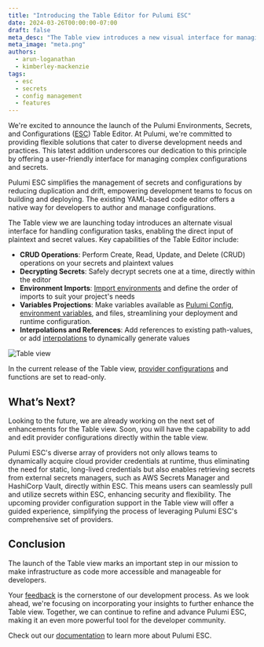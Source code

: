```yaml
---
title: "Introducing the Table Editor for Pulumi ESC"
date: 2024-03-26T00:00:00-07:00
draft: false
meta_desc: "The Table view introduces a new visual interface for managing configuration and secrets using Pulumi ESC."
meta_image: "meta.png"
authors:
  - arun-loganathan
  - kimberley-mackenzie
tags:
  - esc
  - secrets
  - config management
  - features
---
```



We're excited to announce the launch of the Pulumi Environments, Secrets, and Configurations ([ESC](/product/esc)) Table Editor. At Pulumi, we're committed to providing flexible solutions that cater to diverse development needs and practices. This latest addition underscores our dedication to this principle by offering a user-friendly interface for managing complex configurations and secrets.

Pulumi ESC simplifies the management of secrets and configurations by reducing duplication and drift, empowering development teams to focus on building and deploying. The existing YAML-based code editor offers a native way for developers to author and manage configurations.

<!--more-->

The Table view we are launching today introduces an alternate visual interface for handling configuration tasks, enabling the direct input of plaintext and secret values.  Key capabilities of the Table Editor include:

- **CRUD Operations**: Perform Create, Read, Update, and Delete (CRUD) operations on your secrets and  plaintext values
- **Decrypting Secrets**: Safely decrypt secrets one at a time, directly within the editor
- **Environment Imports**: [Import environments](/docs/esc/environments/#importing-other-environments) and define the order of imports to suit your project's needs
- **Variables Projections**: Make variables available as [Pulumi Config](/docs/esc/environments/#using-environments-with-pulumi-iac), [environment variables](/docs/esc/environments/#projecting-environment-variables), and files, streamlining your deployment and runtime configuration.
- **Interpolations and References**: Add references to existing path-values, or add [interpolations](/docs/esc/environments/#interpolating-values) to dynamically generate values

![Table view](esc-key-value-table-editor.png)

In the current release of the Table view, [provider configurations](/docs/esc/integrations) and functions are set to read-only.  

## What’s Next?

Looking to the future, we are already working on the next set of enhancements for the Table view. Soon, you will have the capability to add and edit provider configurations directly within the table view.

Pulumi ESC's diverse array of providers not only allows teams to dynamically acquire cloud provider credentials at runtime, thus eliminating the need for static, long-lived credentials but also enables retrieving secrets from external secrets managers, such as AWS Secrets Manager and HashiCorp Vault, directly within ESC. This means users can seamlessly pull and utilize secrets within ESC, enhancing security and flexibility. The upcoming provider configuration support in the Table view will offer a guided experience, simplifying the process of leveraging Pulumi ESC's comprehensive set of providers.

## Conclusion

The launch of the Table view marks an important step in our mission to make infrastructure as code more accessible and manageable for developers.

Your [feedback](https://github.com/pulumi/esc/issues/new/choose) is the cornerstone of our development process. As we look ahead, we're focusing on incorporating your insights to further enhance the Table view. Together, we can continue to refine and advance Pulumi ESC, making it an even more powerful tool for the developer community.

Check out our [documentation](/docs/esc) to learn more about Pulumi ESC.
